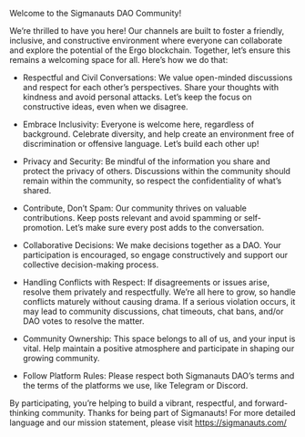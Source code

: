 Welcome to the Sigmanauts DAO Community!

We’re thrilled to have you here! Our channels are built to foster a friendly, inclusive, and constructive environment where everyone can collaborate and explore the potential of the Ergo blockchain. Together, let’s ensure this remains a welcoming space for all. Here’s how we do that:

- Respectful and Civil Conversations: We value open-minded discussions and respect for each other’s perspectives. Share your thoughts with kindness and avoid personal attacks. Let’s keep the focus on constructive ideas, even when we disagree.

- Embrace Inclusivity: Everyone is welcome here, regardless of background. Celebrate diversity, and help create an environment free of discrimination or offensive language. Let’s build each other up!

- Privacy and Security: Be mindful of the information you share and protect the privacy of others. Discussions within the community should remain within the community, so respect the confidentiality of what’s shared.

- Contribute, Don’t Spam: Our community thrives on valuable contributions. Keep posts relevant and avoid spamming or self-promotion. Let’s make sure every post adds to the conversation.

- Collaborative Decisions: We make decisions together as a DAO. Your participation is encouraged, so engage constructively and support our collective decision-making process.

- Handling Conflicts with Respect: If disagreements or issues arise, resolve them privately and respectfully. We’re all here to grow, so handle conflicts maturely without causing drama. If a serious violation occurs, it may lead to community discussions, chat timeouts, chat bans, and/or DAO votes to resolve the matter.

- Community Ownership: This space belongs to all of us, and your input is vital. Help maintain a positive atmosphere and participate in shaping our growing community.

- Follow Platform Rules: Please respect both Sigmanauts DAO’s terms and the terms of the platforms we use, like Telegram or Discord.

By participating, you’re helping to build a vibrant, respectful, and forward-thinking community. Thanks for being part of Sigmanauts! For more detailed language and our mission statement, please visit https://sigmanauts.com/
